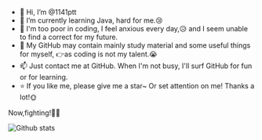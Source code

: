 - 👋 Hi, I’m @1141ptt
- 🌱 I’m currently learning Java, hard for me.😢
- 💞️ I'm too poor in coding, I feel anxious every day,😥 and I seem unable to find a correct for my future.
- 🌺 My GitHub may contain mainly study material and some useful things for myself, 👉as coding is not my talent.😭 
- 📫 Just contact me at GitHub. When I'm not busy, I'll surf GitHub for fun or for learning.
- ⭐ If you like me, please give me a star~ Or set attention on me! Thanks a lot!🌞

Now,fighting!💪💪

![Github stats](https://github-readme-stats.vercel.app/api?username=1141ptt&theme=buefy&show_icons=true&count_private=true)

<!---
1141ptt/1141ptt is a ✨ special ✨ repository because its `README.md` (this file) appears on your GitHub profile.
You can click the Preview link to take a look at your changes.
--->

